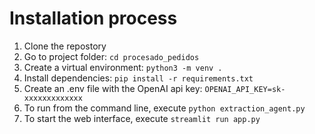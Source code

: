 # Installation process
1. Clone the repostory
2. Go to project folder: ```cd procesado_pedidos```
3. Create a virtual environment: ```python3 -m venv .```
4. Install dependencies: ```pip install -r requirements.txt```
5. Create an .env file with the OpenAI api key: ```OPENAI_API_KEY=sk-xxxxxxxxxxxxx```
6. To run from the command line, execute ```python extraction_agent.py```
7. To start the web interface, execute ```streamlit run app.py ```
